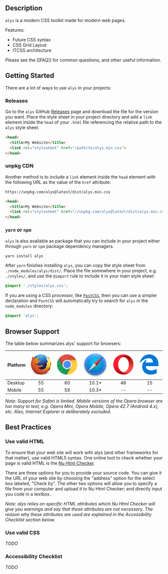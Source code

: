 ## Description

`alys` is a modern CSS toolkit made for modern web pages.

Features:

* Future CSS syntax
* CSS Grid Layout
* ITCSS architecture

[CSSNext]: https://cssnext.io

Please see the [[FAQ]] for common questions, and other useful information.

## Getting Started

There are a lot of ways to use `alys` in your projects:

### Releases

Go to the `alys` GitHub [Releases][] page and download the file for the version
you want. Place the style sheet in your project directory and add a `link`
element inside the `head` of your `.html` file referencing the relative path to
the `alys` style sheet.

[Releases]: https://github.com/mds3dstn71/alys/releases

```html
<head>
  <title>My Website</title>
  <link rel="stylesheet" href="/path/to/alys.min.css">
</head>
```

### unpkg CDN

Another method is to include a `link` element inside the `head` element with the
following URL as the value of the `href` attribute:

```fundamental
https://unpkg.com/alys@latest/dist/alys.min.css
```

```html
<head>
  <title>My Website</title>
  <link rel="stylesheet" href="//unpkg.com/alys@latest/dist/alys.min.css">
</head>
```

### `yarn` or `npm`

`alys` is also available as package that you can include in your project either
through `yarn` or `npm` package dependency managers.

```bash
yarn install alys
```

After `yarn` finishes installing `alys`, you can copy the style sheet from
`./node_modules/alys/dist/`. Place the file somewhere in your project, e.g.
`./styles/`, and use the `@import` rule to include it in your main style sheet:

```css
@import './styles/alys.css';
```

If you are using a CSS processor, like [`PostCSS`][], then you can use a simpler
declaration and `PostCSS` will automatically try to search for `alys` in the
`node_modules` directory:

[`PostCSS`]: https://github.com/postcss/postcss-cli

```css
@import 'alys';
```

## Browser Support

The table below summarizes alys' support for browsers:

| Platform | ![firefox] | ![chrome] | ![safari] | ![opera] | ![edge] |
| -------- | :--------: | :-------: | :-------: | :------: | :-----: |
| Desktop  |     55     |     60    |   10.1*   |    46    |    15   |
| Mobile   |     55     |     59    |   10.3*   |    --    |    --   |

_Note: Support for Safari is limited. Mobile versions of the Opera browser are
too many to test, e.g. Opera Mini, Opera Mobile, Opera 42.7 (Android 4.x), etc.
Also, Internet Explorer is deliberately excluded._

[chrome]: img/chrome.png
[edge]: img/edge.png
[firefox]: img/firefox.png
[opera]: img/opera.png
[safari]: img/safari.png

## Best Practices

### Use valid HTML

To ensure that your web site will work with alys (and other frameworks for that
matter), use valid HTML5 syntax. One online tool to check whether your page is
valid HTML is the [Nu Html Checker](https://checker.html5.org/).

There are three options for you to provide your source code. You can give it the
URL of your web site by choosing the "address" option for the select box
labeled, "Check by". The other two options will allow you to specify a file from
your computer and upload it to Nu Html Checker; and directly input you code in a
textbox.

_Note: alys relies on specific HTML attributes which Nu Html Checker will give
you warnings and say that these attributes are not necessary. The reason why
these attributes are used are explained in the Accessibility Checklist section
below._

### Use valid CSS

_TODO_

### Accessibility Checklist

_TODO_
